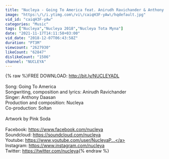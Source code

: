 ```yaml
---
title: "Nucleya - Going To America feat. Anirudh Ravichander & Anthony Daasan"
image: "https:\/\/i.ytimg.com\/vi\/caiqH3F-yAw\/hqdefault.jpg"
vid_id: "caiqH3F-yAw"
categories: "Music"
tags: ["Nucleya","Nucleya 2018","Nucleya Tota Myna"]
date: "2021-11-17T14:11:58+03:00"
vid_date: "2018-12-07T06:43:58Z"
duration: "PT3M"
viewcount: "2627930"
likeCount: "62847"
dislikeCount: "1506"
channel: "NUCLEYA"
---
```

{% raw %}FREE DOWNLOAD: <a rel="nofollow" target="blank" href="http://bit.ly/NUCLEYADL">http://bit.ly/NUCLEYADL</a><br /><br />Song: Going To America <br />Songwriting, composition and lyrics: Anirudh Ravichander<br />Singer: Anthony Daasan<br />Production and composition: Nucleya<br />Co-production: Soltan<br /><br />Artwork by Pink Soda<br /><br />Facebook: <a rel="nofollow" target="blank" href="https://www.facebook.com/nucleya">https://www.facebook.com/nucleya</a><br />Soundcloud: <a rel="nofollow" target="blank" href="https://soundcloud.com/nucleya">https://soundcloud.com/nucleya</a><br />Youtube: <a rel="nofollow" target="blank" href="https://www.youtube.com/user/NucleyaP...">https://www.youtube.com/user/NucleyaP...</a><br />Instagram: <a rel="nofollow" target="blank" href="https://www.instagram.com/nucleya">https://www.instagram.com/nucleya</a><br />Twitter: <a rel="nofollow" target="blank" href="https://twitter.com/nucleya">https://twitter.com/nucleya</a>{% endraw %}
